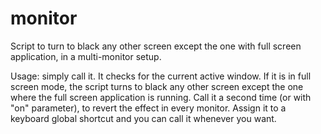 # monitor
Script to turn to black any other screen except the one with full screen application, in a multi-monitor setup.

Usage: simply call it. It checks for the current active window. If it is in full screen mode, the script turns to black any other screen except the one where the full screen application is running. Call it a second time (or with "on" parameter), to revert the effect in every monitor. Assign it to a keyboard global shortcut and you can call it whenever you want.
